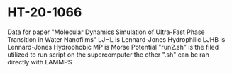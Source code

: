 # HT-20-1066
Data for paper "Molecular Dynamics Simulation of Ultra-Fast Phase Transition in Water Nanofilms"
LJHL is Lennard-Jones Hydrophilic
LJHB is Lennard-Jones Hydrophobic
MP is Morse Potential
"run2.sh" is the filed utilized to run script on the supercomputer
the other ".sh" can be ran directly with LAMMPS
